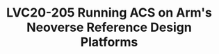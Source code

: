 ---
categories:
- lvc20
description: The Arm ServerReady compliance program provides a solution to ensure
  that the Arm servers comply to standards at both hardware and firmware interface.
  The Arm’s Server Architectural Compliance Suite (ACS) is such a solution and covers
  the compliance validation for hardware requirements (SBSA) and firmware requirements
  (SBBR).<br><br>This presentation talks about running ACS on Arm servers with specific
  focus on experiences of running ACS on Arm’s Neoverse Reference Design (RD) platforms.
  Key takeaways for audience include short introduction of SBSA and SBBR test cases,
  procedures of running ACS, important aspects at the platform software level for
  SBSA and SBBR compliance and ACS test results for Arm’s Neoverse RD platforms. This
  session acts as a quick start guide for running ACS on an Arm platform and uses
  Arm’s Neoverse Reference Design (RD) platform as an example.
image: /assets/images/featured-images/lvc20/LVC20-205.png
session_id: LVC20-205
session_room: '[Track 3] DataCenter'
session_slot:
  end_time: 2020-09-23 09:40
  start_time: 2020-09-23 09:15
session_speakers:
- speaker_bio: Pranav is a Software Engineer in the Open Source Software group at
    Arm. He works on platform software development for Arm&#39;s Neoverse enterprise
    reference platforms. His main focus has been on ServerReady compliance and enabling
    power management functionality for Neoverse platforms.
  speaker_company: Arm
  speaker_image: http://avatars.sched.co/e/51/11406052/avatar.jpg.320x320px.jpg?a79
  speaker_name: Pranav Madhu
  speaker_position: Software Engineer
  speaker_role: attendee, speaker
session_track: Data Center
tag: session
tags: Data Center
title: LVC20-205 Running ACS on Arm's Neoverse Reference Design Platforms
---